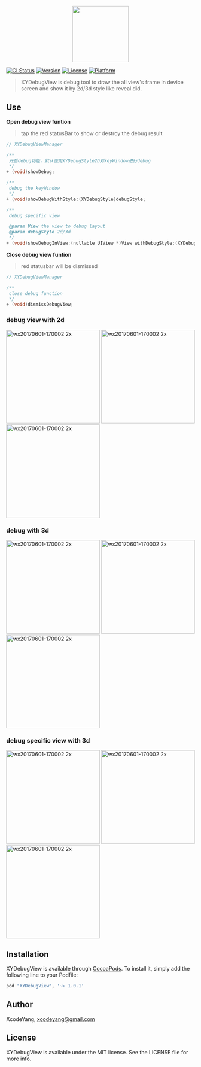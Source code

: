 <p align="center"><img width="150" src ="https://user-images.githubusercontent.com/9360037/34412301-5c2cf4fe-ec17-11e7-8f1b-f487b4cd6218.png"/></p>

[![CI Status](http://img.shields.io/travis/ZhipingYang/FORScrollViewEmptyAssistant.svg?style=flat)](https://travis-ci.org/ZhipingYang/XYDebugView)
[![Version](https://img.shields.io/cocoapods/v/XYDebugView.svg?style=flat)](http://cocoapods.org/pods/XYDebugView)
[![License](https://img.shields.io/cocoapods/l/XYDebugView.svg?style=flat)](http://cocoapods.org/pods/XYDebugView)
[![Platform](https://img.shields.io/cocoapods/p/XYDebugView.svg?style=flat)](http://cocoapods.org/pods/XYDebugView)

> XYDebugView is debug tool to draw the all view's frame in device screen and show it by 2d/3d style like reveal did.

## Use

**Open debug view funtion**
> tap the red statusBar to show or destroy the debug result

```objective-c
// XYDebugViewManager

/**
 开启debug功能，默认使用XYDebugStyle2D对keyWindow进行debug
 */
+ (void)showDebug;

/**
 debug the keyWindow
 */
+ (void)showDebugWithStyle:(XYDebugStyle)debugStyle;

/**
 debug specific view

 @param View the view to debug layout
 @param debugStyle 2d/3d
 */
+ (void)showDebugInView:(nullable UIView *)View withDebugStyle:(XYDebugStyle)debugStyle;
```

**Close debug view funtion**
> red statusbar will be dismissed 

```objective-c
// XYDebugViewManager

/**
 close debug function
 */
+ (void)dismissDebugView;
```


### debug view with 2d

<img width="250" alt="wx20170601-170002 2x" src="https://user-images.githubusercontent.com/9360037/34407789-45fd3d5e-ebfb-11e7-91ca-71eefd1fc97c.png"> <img width="250" alt="wx20170601-170002 2x" src="https://user-images.githubusercontent.com/9360037/34407791-469feae0-ebfb-11e7-8ac1-6f6c4aee9c91.png"> <img width="250" alt="wx20170601-170002 2x" src="https://user-images.githubusercontent.com/9360037/34407792-46d402ee-ebfb-11e7-8776-5e11c6564cbe.png">

### debug with 3d

<img width="250" alt="wx20170601-170002 2x" src="https://user-images.githubusercontent.com/9360037/34407800-480a2ee0-ebfb-11e7-9ccf-7e945ca5d88d.png"> <img width="250" alt="wx20170601-170002 2x" src="https://user-images.githubusercontent.com/9360037/34407803-4874991a-ebfb-11e7-9a84-c59e0a220077.png"> <img width="250" alt="wx20170601-170002 2x" src="https://user-images.githubusercontent.com/9360037/34407806-4910dc1c-ebfb-11e7-9adb-a1360ea617ed.png">

### debug specific view with 3d

<img width="250" alt="wx20170601-170002 2x" src="https://user-images.githubusercontent.com/9360037/34407793-4707e82a-ebfb-11e7-83c0-104e88a087b7.png"> <img width="250" alt="wx20170601-170002 2x" src="https://user-images.githubusercontent.com/9360037/34407795-4739fd38-ebfb-11e7-9722-318268ce73e1.png"> <img width="250" alt="wx20170601-170002 2x" src="https://user-images.githubusercontent.com/9360037/34407805-48dc4c5e-ebfb-11e7-9dd7-5768d6976f29.png">


## Installation

XYDebugView is available through [CocoaPods](http://cocoapods.org). To install
it, simply add the following line to your Podfile:

```ruby
pod "XYDebugView", '~> 1.0.1'
```

## Author

XcodeYang, xcodeyang@gmail.com

## License

XYDebugView is available under the MIT license. See the LICENSE file for more info.
